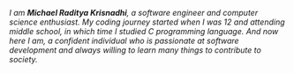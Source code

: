*I am **Michael Raditya Krisnadhi**, a software engineer and computer science enthusiast. My coding journey started when I was 12 and attending middle school, in which time I studied C programming language. And now here I am, a confident individual who is passionate at software development and always willing to learn many things to contribute to society.*